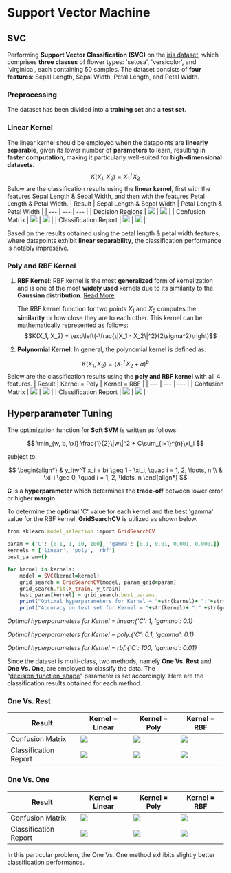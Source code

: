 # Support Vector Machine
## SVC
Performing **Support Vector Classification (SVC)** on the [iris dataset](https://scikit-learn.org/stable/modules/generated/sklearn.datasets.load_iris.html), which comprises **three classes** of flower types: 'setosa', 'versicolor', and 'virginica', each containing 50 samples. The dataset consists of **four features**: Sepal Length, Sepal Width, Petal Length, and Petal Width.
### Preprocessing
The dataset has been divided into a **training set** and a **test set**.
### Linear Kernel
The linear kernel should be employed when the datapoints are **linearly separable**, given its lower number of **parameters** to learn, resulting in **faster computation**, making it particularly well-suited for **high-dimensional datasets**.
$$K(X_1, X_2) = X_1^TX_2$$
Below are the classification results using the **linear kernel**, first with the features Sepal Length & Sepal Width, and then with the features Petal Length & Petal Width.
| Result | Sepal Length & Sepal Width | Petal Length & Petal Width |
| --- | --- | --- |
| Decision Regions | <img src="./doc/s_p.png"> | <img src="./doc/p_p.png"> |
| Confusion Matrix | <img src="./doc/s_c.png"> | <img src="./doc/p_c.png"> |
| Classification Report | <img src="./doc/s_r.jpg"> | <img src="./doc/p_r.jpg"> |

Based on the results obtained using the petal length & petal width features, where datapoints exhibit **linear separability**, the classification performance is notably impressive.
### Poly and RBF Kernel
1. **RBF Kernel**: RBF kernel is the most **generalized** form of kernelization and is one of the most **widely used** kernels due to its similarity to the **Gaussian distribution**. [Read More](https://towardsdatascience.com/radial-basis-function-rbf-kernel-the-go-to-kernel-acf0d22c798a)

	The RBF kernel function for two points $X_1$ and $X_2$ computes the **similarity** or how close they are to each other. This kernel can be mathematically represented as follows:
$$K(X_1, X_2) = \exp\left(-\frac{\|X_1 - X_2\|^2}{2\sigma^2}\right)$$
2. **Polynomial Kernel**: In general, the polynomial kernel is defined as:

$$K(X_1, X_2) = (X_1^TX_2+a)^b$$
Below are the classification results using the **poly and RBF kernel** with all 4 features.
| Result | Kernel = Poly | Kernel = RBF |
| --- | --- | --- |
| Confusion Matrix | <img src="./doc/poly_c.png"> | <img src="./doc/rbf_c.png"> |
| Classification Report | <img src="./doc/rbf_r.jpg"> | <img src="./doc/rbf_r.jpg"> |

## Hyperparameter Tuning
The optimization function for **Soft SVM** is written as follows:

$$
\min_{w, b, \xi} \frac{1}{2}\|w\|^2 + C\sum_{i=1}^{n}\xi_i
$$

subject to:

$$
\begin{align*}
& y_i(w^T x_i + b) \geq 1 - \xi_i, \quad i = 1, 2, \ldots, n \\
& \xi_i \geq 0, \quad i = 1, 2, \ldots, n
\end{align*}
$$

**C** is a **hyperparameter** which determines the **trade-off** between lower error or higher **margin**.

To determine the **optimal** 'C' value for each kernel and the best 'gamma' value for the RBF kernel, **GridSearchCV** is utilized as shown below.
```ruby
from sklearn.model_selection import GridSearchCV
```
```ruby
param = {'C': [0.1, 1, 10, 100], 'gamma': [0.1, 0.01, 0.001, 0.0001]}
kernels = ['linear', 'poly', 'rbf']
best_param={}

for kernel in kernels:
	model = SVC(kernel=kernel)
	grid_search = GridSearchCV(model, param_grid=param)
	grid_search.fit(X_train, y_train)
	best_param[kernel] = grid_search.best_params_
	print("Optimal hyperparameters for Kernel = "+str(kernel)+ ":"+str(best_param[kernel]))
	print("Accuracy on test set for Kernel = "+str(kernel)+ ":" +str(grid_search.score(X_test, y_test)*100)+"%\n")
```

*Optimal hyperparameters for Kernel = linear:{'C': 1, 'gamma': 0.1}*

*Optimal hyperparameters for Kernel = poly:{'C': 0.1, 'gamma': 0.1}*

*Optimal hyperparameters for Kernel = rbf:{'C': 100, 'gamma': 0.01}*

Since the dataset is multi-class, two methods, namely **One Vs. Rest** and **One Vs. One**, are employed to classify the data. 
The "[decision_function_shape](https://scikit-learn.org/stable/modules/generated/sklearn.svm.SVC.html)" parameter is set accordingly. Here are the classification results obtained for each method.
### One Vs. Rest
| Result | Kernel = Linear | Kernel = Poly | Kernel = RBF |
| --- | --- | --- | --- |
| Confusion Matrix | <img src="./doc/or_linear_c.png"> | <img src="./doc/or_poly_c.png"> | <img src="./doc/or_rbf_c.png"> |
| Classification Report | <img src="./doc/or_linear_r.jpg"> | <img src="./doc/or_poly_r.jpg"> | <img src="./doc/or_rbf_r.jpg"> |

### One Vs. One
| Result | Kernel = Linear | Kernel = Poly | Kernel = RBF |
| --- | --- | --- | --- |
| Confusion Matrix | <img src="./doc/oo_linear_c.png"> | <img src="./doc/oo_poly_c.png"> | <img src="./doc/oo_rbf_c.png"> |
| Classification Report | <img src="./doc/oo_linear_r.jpg"> | <img src="./doc/oo_poly_r.jpg"> | <img src="./doc/oo_rbf_r.jpg"> |

In this particular problem, the One Vs. One method exhibits slightly better classification performance.
